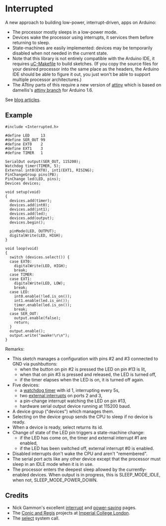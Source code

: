 Interrupted
===========

A new approach to building low-power, interrupt-driven, apps on Arduino:
* The processor mostly sleeps in a low-power mode.
* Devices wake the processor using interrupts, it services them before returning to sleep.
* State-machines are easily implemented: devices may be temporarily disabled 
  when not needed in the current state.
* Note that this library is not entirely compatible with the Arduino IDE, it 
requires [uC-Makefile](https://github.com/jscrane/uC-Makefile) to build 
sketches. (If you copy the source files for your desired processor into 
the same place as the headers, the Arduino IDE should be able to figure it
out, you just won't be able to support multiple processor architectures.)
* The ATtiny parts of this require a new version of [attiny](https://github.com/jscrane/attiny) which is based on damellis's [attiny branch](https://github.com/damellis/attiny/tree/ide-1.6.x) for Arduino 1.6.

See [blog articles](http://programmablehardware.blogspot.ie/search/label/interrupted).

Example
-------

    #include <Interrupted.h>

    #define LED     13
    #define SER_OUT 99
    #define EXT0    2
    #define EXT1    3
    #define TIMER   1

    SerialOut output(SER_OUT, 115200);
    Watchdog timer(TIMER, 5);
    External int0(EXT0), int1(EXT1, RISING);
    PinChangeGroup pins(PB);
    PinChange led(LED, pins);
    Devices devices;
    
    void setup(void)
    {
      devices.add(timer);
      devices.add(int0);
      devices.add(int1);
      devices.add(led);
      devices.add(output);
      devices.begin();
    	 
      pinMode(LED, OUTPUT);
      digitalWrite(LED, HIGH);
    }
    
    void loop(void)
    {
      switch (devices.select()) {
      case EXT0:
        digitalWrite(LED, HIGH);
        break;
      case TIMER:
      case EXT1:
        digitalWrite(LED, LOW);
        break;
      case LED:
        int0.enable(!led.is_on());
        int1.enable(led.is_on());
        timer.enable(led.is_on());
        break;
      case SER_OUT:
        output.enable(false);
        return;
      }
      output.enable();
      output.write("awake!\r\n");
    }

Remarks:
* This sketch manages a configuration with pins #2 and #3 connected to GND via 
pushbuttons:
  - when the button on pin #2 is pressed the LED on pin #13 is lit,
  - when that on pin #3 is pressed and released, the LED is turned off,
  - if the timer elapses when the LED is on, it is turned off again.
* Five devices: 
  - a [watchdog timer](http://evothings.com/watchdog-timers-how-to-reduce-power-usage-in-your-arduino-projects/) with id 1, interrupting every 5s,
  - two [external interrupts](http://gonium.net/md/2006/12/20/handling-external-interrupts-with-arduino/) on ports 2 and 3,
  - a pin-change interrupt watching the LED on pin #13,
  - hardware serial output device running at 115200 baud.
* A device group ("devices") which manages them.
* Selecting on the device group sends the CPU to sleep if no device is ready.
* When a device is ready, select returns its id.
* Change of state of the LED pin triggers a state-machine change: 
  - if the LED has come on, the timer and external interrupt #1 are enabled, 
  - if the LED has been switched off, external interrupt #0 is enabled.
* Disabled interrupts don't wake the CPU and aren't "remembered".
* The serial port acts like any other device except that the processor 
must sleep in an IDLE mode when it is in use.
* The processor enters the deepest sleep allowed by the currently-enabled 
devices. When output is in progress, this is SLEEP_MODE_IDLE, when not,
SLEEP_MODE_POWER_DOWN.

Credits
-------
* Nick Gammon's excellent [interrupt](http://gammon.com.au/interrupts)
  and [power-saving](http://www.gammon.com.au/forum/?id=11497) pages.
* The [Conic and Regis](http://www-dse.doc.ic.ac.uk/cgi-bin/moin.cgi/Research) 
projects at [Imperial College London](http://wp.doc.ic.ac.uk/dse/).
* The [select](http://unixhelp.ed.ac.uk/CGI/man-cgi?select+2) system call.
